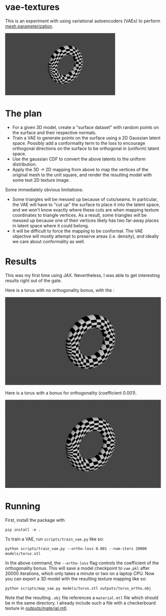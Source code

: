 # vae-textures

This is an experiment with using variational autoencoders (VAEs) to perform [mesh parameterization](https://en.wikipedia.org/wiki/Mesh_parameterization).

<img src="outputs/renders/torus_no_ortho.png" height="200">

# The plan

 * For a given 3D model, create a "surface dataset" with random points on the surface and their respective normals.
 * Train a VAE to generate points on the surface using a 2D Gaussian latent space. Possibly add a conformality term to the loss to encourage orthogonal directions on the surface to be orthogonal in (uniform) latent space.
 * Use the gaussian CDF to convert the above latents to the uniform distribution.
 * Apply the 3D -> 2D mapping from above to map the vertices of the original mesh to the unit square, and render the resulting model with some test 2D texture image.

Some immediately obvious limitations:

 * Some triangles will be messed up because of cuts/seams. In particular, the VAE will have to "cut up" the surface to place it into the latent space, and we won't know exactly where these cuts are when mapping texture coordinates to triangle vertices. As a result, some triangles will be messed up because one of their vertices likely has two far-away places in latent space where it could belong.
 * It will be difficult to force the mapping to be conformal. The VAE objective will mostly attempt to preserve areas (i.e. density), and ideally we care about conformality as well.

# Results

This was my first time using JAX. Nevertheless, I was able to get interesting results right out of the gate.

Here is a torus with no orthogonality bonus, with the :

![Torus with no bonus](outputs/renders/torus_no_ortho.png)

Here is a torus with a bonus for orthogonality (coefficient 0.001).

![Torus with bonus](outputs/renders/torus_ortho.png)

# Running

First, install the package with 

```
pip install -e .
```

To train a VAE, run `scripts/train_vae.py` like so:

```shell
python scripts/train_vae.py --ortho-loss 0.001 --num-iters 20000 models/torus.stl
```

In the above command, the `--ortho-loss` flag controls the coefficient of the orthogonality bonus. This will save a model checkpoint to `vae.pkl` after 20000 iterations, which only takes a minute or two on a laptop CPU. Now you can export a 3D model with the resulting texture mapping like so:

```shell
python scripts/map_vae.py models/torus.stl outputs/torus_ortho.obj
```

Note that the resulting `.obj` file references a `material.mtl` file which should be in the same directory. I already include such a file with a checkerboard texture in [outputs/material.mtl](outputs/material.mtl).

